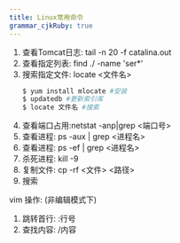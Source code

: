 ```yaml
---
title: Linux常用命令
grammar_cjkRuby: true
---
```


1. 查看Tomcat日志: tail -n 20 -f catalina.out 
2. 查看指定列表: find ./ -name 'ser*'
3. 搜索指定文件: locate <文件名>
    ``` elixir
    $ yum install mlocate #安装
    $ updatedb #更新索引库
    $ locate 文件名 #搜索
    ```
4. 查看端口占用:netstat -anp|grep <端口号>
5. 查看进程: ps -aux | grep <进程名>
6. 查看进程: ps -ef | grep <进程名>
7. 杀死进程: kill -9 <pid>
8. 复制文件: cp -rf <文件> <路径>
9. 搜索


vim 操作: (非编辑模式下)
1. 跳转首行: :行号
2. 查找内容: /内容
